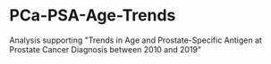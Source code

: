 # PCa-PSA-Age-Trends
Analysis supporting "Trends in Age and Prostate-Specific Antigen at Prostate Cancer Diagnosis between 2010 and 2019"
